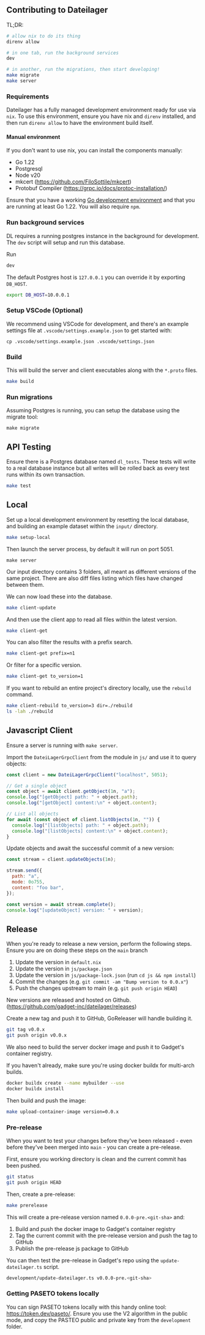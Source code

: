## Contributing to Dateilager

TL;DR:

```bash
# allow nix to do its thing
direnv allow

# in one tab, run the background services
dev

# in another, run the migrations, then start developing!
make migrate
make server
```

### Requirements

Dateilager has a fully managed development environment ready for use via `nix`. To use this environment, ensure you have nix and `direnv` installed, and then run `direnv allow` to have the environment build itself.

#### Manual environment

If you don't want to use nix, you can install the components manually:

- Go 1.22
- Postgresql
- Node v20
- mkcert (https://github.com/FiloSottile/mkcert)
- Protobuf Compiler (https://grpc.io/docs/protoc-installation/)

Ensure that you have a working [Go development environment](https://golang.org/doc/install) and that you are running at least Go 1.22. You will also require `npm`.

### Run background services

DL requires a running postgres instance in the background for development. The `dev` script will setup and run this database.

Run

```bash
dev
```

The default Postgres host is `127.0.0.1` you can override it by exporting `DB_HOST`.

```bash
export DB_HOST=10.0.0.1
```

### Setup VSCode (Optional)

We recommend using VSCode for development, and there's an example settings file at `.vscode/settings.example.json` to get started with:

```
cp .vscode/settings.example.json .vscode/settings.json
```

### Build

This will build the server and client executables along with the `*.proto` files.

```bash
make build
```

### Run migrations

Assuming Postgres is running, you can setup the database using the migrate tool:

```
make migrate
```

## API Testing

Ensure there is a Postgres database named `dl_tests`. These tests will write to a real database instance
but all writes will be rolled back as every test runs within its own transaction.

```bash
make test
```

## Local

Set up a local development environment by resetting the local database, and building an example dataset
within the `input/` directory.

```bash
make setup-local
```

Then launch the server process, by default it will run on port 5051.

```
make server
```

Our input directory contains 3 folders, all meant as different versions of the same project. There are also
diff files listing which files have changed between them.

We can now load these into the database.

```bash
make client-update
```

And then use the client app to read all files within the latest version.

```bash
make client-get
```

You can also filter the results with a prefix search.

```bash
make client-get prefix=n1
```

Or filter for a specific version.

```bash
make client-get to_version=1
```

If you want to rebuild an entire project's directory locally, use the `rebuild` command.

```bash
make client-rebuild to_version=3 dir=./rebuild
ls -lah ./rebuild
```

## Javascript Client

Ensure a server is running with `make server`.

Import the `DateiLagerGrpcClient` from the module in `js/` and use it to query objects:

```javascript
const client = new DateiLagerGrpcClient("localhost", 5051);

// Get a single object
const object = await client.getObject(1n, "a");
console.log("[getObject] path: " + object.path);
console.log("[getObject] content:\n" + object.content);

// List all objects
for await (const object of client.listObjects(1n, "")) {
  console.log("[listObjects] path: " + object.path);
  console.log("[listObjects] content:\n" + object.content);
}
```

Update objects and await the successful commit of a new version:

```javascript
const stream = client.updateObjects(1n);

stream.send({
  path: "a",
  mode: 0o755,
  content: "foo bar",
});

const version = await stream.complete();
console.log("[updateObject] version: " + version);
```

## Release

When you're ready to release a new version, perform the following steps. Ensure you are on doing these steps on the `main` branch

1. Update the version in `default.nix`
2. Update the version in `js/package.json`
3. Update the version in `js/package-lock.json` (run `cd js && npm install`)
4. Commit the changes (e.g. `git commit -am "Bump version to 0.0.x"`)
5. Push the changes upstream to main (e.g. `git push origin HEAD`)

New versions are released and hosted on Github. (https://github.com/gadget-inc/dateilager/releases)

Create a new tag and push it to GitHub, GoReleaser will handle building it.

```bash
git tag v0.0.x
git push origin v0.0.x
```

We also need to build the server docker image and push it to Gadget's container registry.

If you haven't already, make sure you're using docker buildx for multi-arch builds.

```bash
docker buildx create --name mybuilder --use
docker buildx install
```

Then build and push the image:

```bash
make upload-container-image version=0.0.x
```

### Pre-release

When you want to test your changes before they've been released - even before they've been merged into `main` - you can create a pre-release.

First, ensure you working directory is clean and the current commit has been pushed.

```bash
git status
git push origin HEAD
```

Then, create a pre-release:

```bash
make prerelease
```

This will create a pre-release version named `0.0.0-pre.<git-sha>` and:

1. Build and push the docker image to Gadget's container registry
2. Tag the current commit with the pre-release version and push the tag to GitHub
3. Publish the pre-release js package to GitHub

You can then test the pre-release in Gadget's repo using the `update-dateilager.ts` script.

```bash
development/update-dateilager.ts v0.0.0-pre.<git-sha>
```

### Getting PASETO tokens locally

You can sign PASETO tokens locally with this handy online tool: https://token.dev/paseto/. Ensure you use the V2 algorithm in the public mode, and copy the PASTEO public and private key from the `development` folder.
